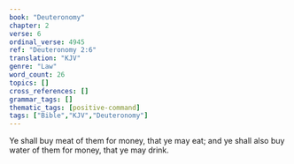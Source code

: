 ```yaml
---
book: "Deuteronomy"
chapter: 2
verse: 6
ordinal_verse: 4945
ref: "Deuteronomy 2:6"
translation: "KJV"
genre: "Law"
word_count: 26
topics: []
cross_references: []
grammar_tags: []
thematic_tags: [positive-command]
tags: ["Bible","KJV","Deuteronomy"]
---
```

Ye shall buy meat of them for money, that ye may eat; and ye shall also buy water of them for money, that ye may drink.
